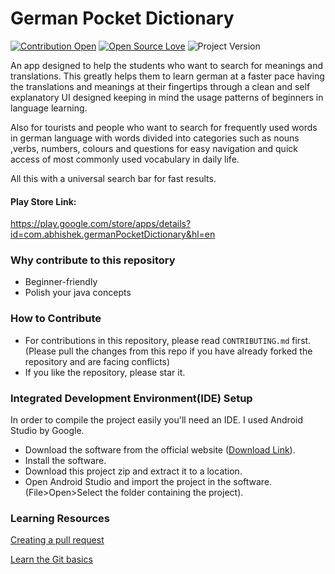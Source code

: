 # German Pocket Dictionary
[![Contribution Open](https://img.shields.io/badge/contributions-welcome-brightgreen.svg?style=flat)](https://github.com/5AbhishekSaxena/LibraryModule/blob/master/CONTRIBUTING.md)
[![Open Source Love](https://badges.frapsoft.com/os/v1/open-source.svg?v=103)](https://github.com/5AbhishekSaxena/LibraryModule/issues)
![Project Version](https://img.shields.io/badge/Build%20Version-1.1.3-%23ff69b4)

An app designed to help the students who want to search for meanings and translations. This greatly helps them to learn german at a faster pace having the translations and meanings at their fingertips through a clean and self explanatory UI designed keeping in mind the usage patterns of beginners in language learning.

Also for tourists and people who want to search for frequently used words in german language with words divided into categories such as nouns ,verbs, numbers, colours and questions for easy navigation and quick access of most commonly used vocabulary in daily life.

All this with a universal search bar for fast results.

#### Play Store Link: 
https://play.google.com/store/apps/details?id=com.abhishek.germanPocketDictionary&hl=en

### Why contribute to this repository
- Beginner-friendly
- Polish your java concepts

### How to Contribute
- For contributions in this repository, please read `CONTRIBUTING.md` first. (Please pull the changes from this repo if you have already forked the repository and are facing conflicts)
- If you like the repository, please star it.

### Integrated Development Environment(IDE) Setup
In order to compile the project easily you'll need an IDE. I used Android Studio by Google.
- Download the software from the official website ([Download Link](https://developer.android.com/studio)).
- Install the software.
- Download this project zip and extract it to a location.
- Open Android Studio and import the project in the software.(File>Open>Select the folder containing the project). 

### Learning Resources

[Creating a pull request](https://services.github.com/on-demand/intro-to-github/create-pull-request)

[Learn the Git basics](https://try.github.io)
